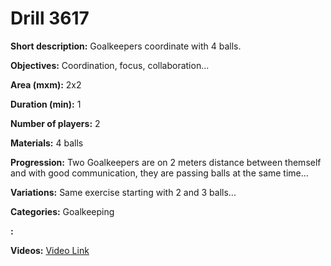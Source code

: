 # Drill 3617

**Short description:**
Goalkeepers coordinate with 4 balls.

**Objectives:**
Coordination, focus, collaboration...

**Area (mxm):**
2x2

**Duration (min):**
1

**Number of players:**
2

**Materials:**
4 balls

**Progression:**
Two Goalkeepers are on 2 meters distance between themself and with good communication, they are passing balls at the same time...

**Variations:**
Same exercise starting with 2 and 3 balls...

**Categories:**
Goalkeeping

**:**


**Videos:**
[Video Link](https://www.youtube.com/embed/lOoN854DgTE)

